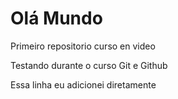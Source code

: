 # Olá Mundo

 Primeiro repositorio curso en video

Testando durante o curso Git e Github

Essa linha eu adicionei diretamente
